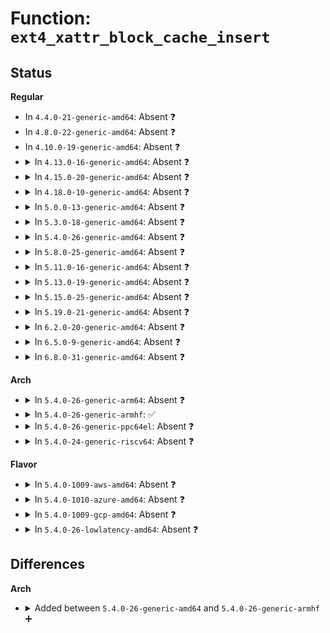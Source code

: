 # Function: <code>ext4_xattr_block_cache_insert</code>

## Status
<b>Regular</b>
<ul>
<li>
In <code>4.4.0-21-generic-amd64</code>: Absent ❓
</li>
<li>
In <code>4.8.0-22-generic-amd64</code>: Absent ❓
</li>
<li>
In <code>4.10.0-19-generic-amd64</code>: Absent ❓
</li>
<li>
<details>
<summary>In <code>4.13.0-16-generic-amd64</code>: Absent ❓</summary>

```json
{
  "name": "ext4_xattr_block_cache_insert",
  "collision_type": "Unique Static",
  "inline_type": "Full",
  "funcs": [
    {
      "addr": 18446744071582240072,
      "name": "ext4_xattr_block_cache_insert",
      "external": false,
      "loc": "fs/ext4/xattr.c:2906",
      "file": "fs/ext4/xattr.c",
      "inline": "not declared, inlined",
      "caller_inline": [
        "fs/ext4/xattr.c:ext4_xattr_block_set",
        "fs/ext4/xattr.c:ext4_xattr_block_set",
        "fs/ext4/xattr.c:ext4_listxattr",
        "fs/ext4/xattr.c:ext4_xattr_get"
      ],
      "caller_func": []
    }
  ],
  "symbols": []
}
```
</details>
</li>
<li>
<details>
<summary>In <code>4.15.0-20-generic-amd64</code>: Absent ❓</summary>

```json
{
  "name": "ext4_xattr_block_cache_insert",
  "collision_type": "Unique Static",
  "inline_type": "Full",
  "funcs": [
    {
      "addr": 18446744071582389011,
      "name": "ext4_xattr_block_cache_insert",
      "external": false,
      "loc": "fs/ext4/xattr.c:2952",
      "file": "fs/ext4/xattr.c",
      "inline": "not declared, inlined",
      "caller_inline": [
        "fs/ext4/xattr.c:ext4_xattr_block_set",
        "fs/ext4/xattr.c:ext4_xattr_block_set",
        "fs/ext4/xattr.c:ext4_listxattr",
        "fs/ext4/xattr.c:ext4_xattr_get"
      ],
      "caller_func": []
    }
  ],
  "symbols": []
}
```
</details>
</li>
<li>
<details>
<summary>In <code>4.18.0-10-generic-amd64</code>: Absent ❓</summary>

```json
{
  "name": "ext4_xattr_block_cache_insert",
  "collision_type": "Unique Static",
  "inline_type": "Full",
  "funcs": [
    {
      "addr": 18446744071582577760,
      "name": "ext4_xattr_block_cache_insert",
      "external": false,
      "loc": "fs/ext4/xattr.c:2966",
      "file": "fs/ext4/xattr.c",
      "inline": "not declared, inlined",
      "caller_inline": [
        "fs/ext4/xattr.c:ext4_xattr_block_set",
        "fs/ext4/xattr.c:ext4_xattr_block_set",
        "fs/ext4/xattr.c:ext4_listxattr",
        "fs/ext4/xattr.c:ext4_xattr_get"
      ],
      "caller_func": []
    }
  ],
  "symbols": []
}
```
</details>
</li>
<li>
<details>
<summary>In <code>5.0.0-13-generic-amd64</code>: Absent ❓</summary>

```json
{
  "name": "ext4_xattr_block_cache_insert",
  "collision_type": "Unique Static",
  "inline_type": "Full",
  "funcs": [
    {
      "addr": 18446744071582678714,
      "name": "ext4_xattr_block_cache_insert",
      "external": false,
      "loc": "fs/ext4/xattr.c:2972",
      "file": "fs/ext4/xattr.c",
      "inline": "not declared, inlined",
      "caller_inline": [
        "fs/ext4/xattr.c:ext4_xattr_block_set",
        "fs/ext4/xattr.c:ext4_xattr_block_set",
        "fs/ext4/xattr.c:ext4_listxattr",
        "fs/ext4/xattr.c:ext4_xattr_get"
      ],
      "caller_func": []
    }
  ],
  "symbols": []
}
```
</details>
</li>
<li>
<details>
<summary>In <code>5.3.0-18-generic-amd64</code>: Absent ❓</summary>

```json
{
  "name": "ext4_xattr_block_cache_insert",
  "collision_type": "Unique Static",
  "inline_type": "Full",
  "funcs": [
    {
      "addr": 18446744071582851713,
      "name": "ext4_xattr_block_cache_insert",
      "external": false,
      "loc": "fs/ext4/xattr.c:2974",
      "file": "fs/ext4/xattr.c",
      "inline": "not declared, inlined",
      "caller_inline": [
        "fs/ext4/xattr.c:ext4_xattr_block_set",
        "fs/ext4/xattr.c:ext4_xattr_block_set",
        "fs/ext4/xattr.c:ext4_listxattr",
        "fs/ext4/xattr.c:ext4_xattr_get"
      ],
      "caller_func": []
    }
  ],
  "symbols": []
}
```
</details>
</li>
<li>
<details>
<summary>In <code>5.4.0-26-generic-amd64</code>: Absent ❓</summary>

```json
{
  "name": "ext4_xattr_block_cache_insert",
  "collision_type": "Unique Static",
  "inline_type": "Full",
  "funcs": [
    {
      "addr": 18446744071582955873,
      "name": "ext4_xattr_block_cache_insert",
      "external": false,
      "loc": "fs/ext4/xattr.c:2974",
      "file": "fs/ext4/xattr.c",
      "inline": "not declared, inlined",
      "caller_inline": [
        "fs/ext4/xattr.c:ext4_xattr_block_set",
        "fs/ext4/xattr.c:ext4_xattr_block_set",
        "fs/ext4/xattr.c:ext4_listxattr",
        "fs/ext4/xattr.c:ext4_xattr_get"
      ],
      "caller_func": []
    }
  ],
  "symbols": []
}
```
</details>
</li>
<li>
<details>
<summary>In <code>5.8.0-25-generic-amd64</code>: Absent ❓</summary>

```json
{
  "name": "ext4_xattr_block_cache_insert",
  "collision_type": "Unique Static",
  "inline_type": "Full",
  "funcs": [
    {
      "addr": 18446744071583273746,
      "name": "ext4_xattr_block_cache_insert",
      "external": false,
      "loc": "fs/ext4/xattr.c:2961",
      "file": "fs/ext4/xattr.c",
      "inline": "not declared, inlined",
      "caller_inline": [
        "fs/ext4/xattr.c:ext4_xattr_block_set",
        "fs/ext4/xattr.c:ext4_xattr_block_set",
        "fs/ext4/xattr.c:ext4_xattr_block_list",
        "fs/ext4/xattr.c:ext4_xattr_block_get"
      ],
      "caller_func": []
    }
  ],
  "symbols": []
}
```
</details>
</li>
<li>
<details>
<summary>In <code>5.11.0-16-generic-amd64</code>: Absent ❓</summary>

```json
{
  "name": "ext4_xattr_block_cache_insert",
  "collision_type": "Unique Static",
  "inline_type": "Full",
  "funcs": [
    {
      "addr": 18446744071583374907,
      "name": "ext4_xattr_block_cache_insert",
      "external": false,
      "loc": "fs/ext4/xattr.c:2969",
      "file": "fs/ext4/xattr.c",
      "inline": "not declared, inlined",
      "caller_inline": [
        "fs/ext4/xattr.c:ext4_xattr_block_set",
        "fs/ext4/xattr.c:ext4_xattr_block_set",
        "fs/ext4/xattr.c:ext4_xattr_block_list",
        "fs/ext4/xattr.c:ext4_xattr_block_get"
      ],
      "caller_func": []
    }
  ],
  "symbols": []
}
```
</details>
</li>
<li>
<details>
<summary>In <code>5.13.0-19-generic-amd64</code>: Absent ❓</summary>

```json
{
  "name": "ext4_xattr_block_cache_insert",
  "collision_type": "Unique Static",
  "inline_type": "Full",
  "funcs": [
    {
      "addr": 18446744071583397229,
      "name": "ext4_xattr_block_cache_insert",
      "external": false,
      "loc": "fs/ext4/xattr.c:2969",
      "file": "fs/ext4/xattr.c",
      "inline": "not declared, inlined",
      "caller_inline": [
        "fs/ext4/xattr.c:ext4_xattr_block_set",
        "fs/ext4/xattr.c:ext4_xattr_block_set",
        "fs/ext4/xattr.c:ext4_listxattr",
        "fs/ext4/xattr.c:ext4_xattr_block_get"
      ],
      "caller_func": []
    }
  ],
  "symbols": []
}
```
</details>
</li>
<li>
<details>
<summary>In <code>5.15.0-25-generic-amd64</code>: Absent ❓</summary>

```json
{
  "name": "ext4_xattr_block_cache_insert",
  "collision_type": "Unique Static",
  "inline_type": "Full",
  "funcs": [
    {
      "addr": 18446744071583741568,
      "name": "ext4_xattr_block_cache_insert",
      "external": false,
      "loc": "fs/ext4/xattr.c:2953",
      "file": "fs/ext4/xattr.c",
      "inline": "not declared, inlined",
      "caller_inline": [
        "fs/ext4/xattr.c:ext4_xattr_block_set",
        "fs/ext4/xattr.c:ext4_xattr_block_set",
        "fs/ext4/xattr.c:ext4_listxattr",
        "fs/ext4/xattr.c:ext4_xattr_block_get"
      ],
      "caller_func": []
    }
  ],
  "symbols": []
}
```
</details>
</li>
<li>
<details>
<summary>In <code>5.19.0-21-generic-amd64</code>: Absent ❓</summary>

```json
{
  "name": "ext4_xattr_block_cache_insert",
  "collision_type": "Unique Static",
  "inline_type": "Full",
  "funcs": [
    {
      "addr": 18446744071584297185,
      "name": "ext4_xattr_block_cache_insert",
      "external": false,
      "loc": "fs/ext4/xattr.c:2968",
      "file": "fs/ext4/xattr.c",
      "inline": "not declared, inlined",
      "caller_inline": [
        "fs/ext4/xattr.c:ext4_xattr_block_set",
        "fs/ext4/xattr.c:ext4_xattr_block_set",
        "fs/ext4/xattr.c:ext4_listxattr",
        "fs/ext4/xattr.c:ext4_xattr_block_get"
      ],
      "caller_func": []
    }
  ],
  "symbols": []
}
```
</details>
</li>
<li>
<details>
<summary>In <code>6.2.0-20-generic-amd64</code>: Absent ❓</summary>

```json
{
  "name": "ext4_xattr_block_cache_insert",
  "collision_type": "Unique Static",
  "inline_type": "Full",
  "funcs": [
    {
      "addr": 18446744071584946312,
      "name": "ext4_xattr_block_cache_insert",
      "external": false,
      "loc": "fs/ext4/xattr.c:2994",
      "file": "fs/ext4/xattr.c",
      "inline": "not declared, inlined",
      "caller_inline": [
        "fs/ext4/xattr.c:ext4_xattr_block_set",
        "fs/ext4/xattr.c:ext4_xattr_block_set",
        "fs/ext4/xattr.c:ext4_listxattr",
        "fs/ext4/xattr.c:ext4_xattr_block_get"
      ],
      "caller_func": []
    }
  ],
  "symbols": []
}
```
</details>
</li>
<li>
<details>
<summary>In <code>6.5.0-9-generic-amd64</code>: Absent ❓</summary>

```json
{
  "name": "ext4_xattr_block_cache_insert",
  "collision_type": "Unique Static",
  "inline_type": "Full",
  "funcs": [
    {
      "addr": 18446744071585174394,
      "name": "ext4_xattr_block_cache_insert",
      "external": false,
      "loc": "fs/ext4/xattr.c:3041",
      "file": "fs/ext4/xattr.c",
      "inline": "not declared, inlined",
      "caller_inline": [
        "fs/ext4/xattr.c:ext4_xattr_block_set",
        "fs/ext4/xattr.c:ext4_xattr_block_set",
        "fs/ext4/xattr.c:ext4_listxattr",
        "fs/ext4/xattr.c:ext4_xattr_block_get"
      ],
      "caller_func": []
    }
  ],
  "symbols": []
}
```
</details>
</li>
<li>
<details>
<summary>In <code>6.8.0-31-generic-amd64</code>: Absent ❓</summary>

```json
{
  "name": "ext4_xattr_block_cache_insert",
  "collision_type": "Unique Static",
  "inline_type": "Full",
  "funcs": [
    {
      "addr": 18446744071585407177,
      "name": "ext4_xattr_block_cache_insert",
      "external": false,
      "loc": "fs/ext4/xattr.c:3041",
      "file": "fs/ext4/xattr.c",
      "inline": "not declared, inlined",
      "caller_inline": [
        "fs/ext4/xattr.c:ext4_xattr_block_set",
        "fs/ext4/xattr.c:ext4_xattr_block_set",
        "fs/ext4/xattr.c:ext4_listxattr",
        "fs/ext4/xattr.c:ext4_xattr_block_get"
      ],
      "caller_func": []
    }
  ],
  "symbols": []
}
```
</details>
</li>
</ul>
<b>Arch</b>
<ul>
<li>
<details>
<summary>In <code>5.4.0-26-generic-arm64</code>: Absent ❓</summary>

```json
{
  "name": "ext4_xattr_block_cache_insert",
  "collision_type": "Unique Static",
  "inline_type": "Full",
  "funcs": [
    {
      "addr": 18446603336494631112,
      "name": "ext4_xattr_block_cache_insert",
      "external": false,
      "loc": "fs/ext4/xattr.c:2974",
      "file": "fs/ext4/xattr.c",
      "inline": "not declared, inlined",
      "caller_inline": [
        "fs/ext4/xattr.c:ext4_xattr_block_set",
        "fs/ext4/xattr.c:ext4_xattr_block_set",
        "fs/ext4/xattr.c:ext4_listxattr",
        "fs/ext4/xattr.c:ext4_xattr_get"
      ],
      "caller_func": []
    }
  ],
  "symbols": []
}
```
</details>
</li>
<li>
<details>
<summary>In <code>5.4.0-26-generic-armhf</code>: ✅</summary>

```c
void ext4_xattr_block_cache_insert(struct mb_cache * ea_block_cache, struct buffer_head * bh)
```

```json
{
  "name": "ext4_xattr_block_cache_insert",
  "collision_type": "Unique Static",
  "inline_type": "No",
  "funcs": [
    {
      "addr": 3228063712,
      "name": "ext4_xattr_block_cache_insert",
      "external": false,
      "loc": "fs/ext4/xattr.c:2974",
      "file": "fs/ext4/xattr.c",
      "inline": "seen, unknown",
      "caller_inline": [],
      "caller_func": [
        "fs/ext4/xattr.c:ext4_xattr_block_set",
        "fs/ext4/xattr.c:ext4_xattr_block_set",
        "fs/ext4/xattr.c:ext4_listxattr",
        "fs/ext4/xattr.c:ext4_xattr_get"
      ]
    }
  ],
  "symbols": [
    {
      "addr": 3228063712,
      "name": "ext4_xattr_block_cache_insert",
      "section": ".text",
      "bind": "STB_LOCAL",
      "size": 88
    }
  ]
}
```
</details>
</li>
<li>
<details>
<summary>In <code>5.4.0-26-generic-ppc64el</code>: Absent ❓</summary>

```json
{
  "name": "ext4_xattr_block_cache_insert",
  "collision_type": "Unique Static",
  "inline_type": "Full",
  "funcs": [
    {
      "addr": 13835058055288439332,
      "name": "ext4_xattr_block_cache_insert",
      "external": false,
      "loc": "fs/ext4/xattr.c:2974",
      "file": "fs/ext4/xattr.c",
      "inline": "not declared, inlined",
      "caller_inline": [
        "fs/ext4/xattr.c:ext4_xattr_block_set",
        "fs/ext4/xattr.c:ext4_xattr_block_set",
        "fs/ext4/xattr.c:ext4_listxattr",
        "fs/ext4/xattr.c:ext4_xattr_get"
      ],
      "caller_func": []
    }
  ],
  "symbols": []
}
```
</details>
</li>
<li>
<details>
<summary>In <code>5.4.0-24-generic-riscv64</code>: Absent ❓</summary>

```json
{
  "name": "ext4_xattr_block_cache_insert",
  "collision_type": "Unique Static",
  "inline_type": "Full",
  "funcs": [
    {
      "addr": 18446743936274002414,
      "name": "ext4_xattr_block_cache_insert",
      "external": false,
      "loc": "fs/ext4/xattr.c:2974",
      "file": "fs/ext4/xattr.c",
      "inline": "not declared, inlined",
      "caller_inline": [
        "fs/ext4/xattr.c:ext4_xattr_block_set",
        "fs/ext4/xattr.c:ext4_xattr_block_set",
        "fs/ext4/xattr.c:ext4_listxattr",
        "fs/ext4/xattr.c:ext4_xattr_get"
      ],
      "caller_func": []
    }
  ],
  "symbols": []
}
```
</details>
</li>
</ul>
<b>Flavor</b>
<ul>
<li>
<details>
<summary>In <code>5.4.0-1009-aws-amd64</code>: Absent ❓</summary>

```json
{
  "name": "ext4_xattr_block_cache_insert",
  "collision_type": "Unique Static",
  "inline_type": "Full",
  "funcs": [
    {
      "addr": 18446744071582924609,
      "name": "ext4_xattr_block_cache_insert",
      "external": false,
      "loc": "fs/ext4/xattr.c:2974",
      "file": "fs/ext4/xattr.c",
      "inline": "not declared, inlined",
      "caller_inline": [
        "fs/ext4/xattr.c:ext4_xattr_block_set",
        "fs/ext4/xattr.c:ext4_xattr_block_set",
        "fs/ext4/xattr.c:ext4_listxattr",
        "fs/ext4/xattr.c:ext4_xattr_get"
      ],
      "caller_func": []
    }
  ],
  "symbols": []
}
```
</details>
</li>
<li>
<details>
<summary>In <code>5.4.0-1010-azure-amd64</code>: Absent ❓</summary>

```json
{
  "name": "ext4_xattr_block_cache_insert",
  "collision_type": "Unique Static",
  "inline_type": "Full",
  "funcs": [
    {
      "addr": 18446744071582861761,
      "name": "ext4_xattr_block_cache_insert",
      "external": false,
      "loc": "fs/ext4/xattr.c:2974",
      "file": "fs/ext4/xattr.c",
      "inline": "not declared, inlined",
      "caller_inline": [
        "fs/ext4/xattr.c:ext4_xattr_block_set",
        "fs/ext4/xattr.c:ext4_xattr_block_set",
        "fs/ext4/xattr.c:ext4_listxattr",
        "fs/ext4/xattr.c:ext4_xattr_get"
      ],
      "caller_func": []
    }
  ],
  "symbols": []
}
```
</details>
</li>
<li>
<details>
<summary>In <code>5.4.0-1009-gcp-amd64</code>: Absent ❓</summary>

```json
{
  "name": "ext4_xattr_block_cache_insert",
  "collision_type": "Unique Static",
  "inline_type": "Full",
  "funcs": [
    {
      "addr": 18446744071582913217,
      "name": "ext4_xattr_block_cache_insert",
      "external": false,
      "loc": "fs/ext4/xattr.c:2974",
      "file": "fs/ext4/xattr.c",
      "inline": "not declared, inlined",
      "caller_inline": [
        "fs/ext4/xattr.c:ext4_xattr_block_set",
        "fs/ext4/xattr.c:ext4_xattr_block_set",
        "fs/ext4/xattr.c:ext4_listxattr",
        "fs/ext4/xattr.c:ext4_xattr_get"
      ],
      "caller_func": []
    }
  ],
  "symbols": []
}
```
</details>
</li>
<li>
<details>
<summary>In <code>5.4.0-26-lowlatency-amd64</code>: Absent ❓</summary>

```json
{
  "name": "ext4_xattr_block_cache_insert",
  "collision_type": "Unique Static",
  "inline_type": "Full",
  "funcs": [
    {
      "addr": 18446744071583000279,
      "name": "ext4_xattr_block_cache_insert",
      "external": false,
      "loc": "fs/ext4/xattr.c:2974",
      "file": "fs/ext4/xattr.c",
      "inline": "not declared, inlined",
      "caller_inline": [
        "fs/ext4/xattr.c:ext4_xattr_block_set",
        "fs/ext4/xattr.c:ext4_xattr_block_set",
        "fs/ext4/xattr.c:ext4_listxattr",
        "fs/ext4/xattr.c:ext4_xattr_get"
      ],
      "caller_func": []
    }
  ],
  "symbols": []
}
```
</details>
</li>
</ul>

## Differences
<b>Arch</b>
<ul>
<li>
<details>
<summary>Added between <code>5.4.0-26-generic-amd64</code> and <code>5.4.0-26-generic-armhf</code> ➕</summary>

```c
void ext4_xattr_block_cache_insert(struct mb_cache * ea_block_cache, struct buffer_head * bh)
```
</details>
</li>
</ul>
